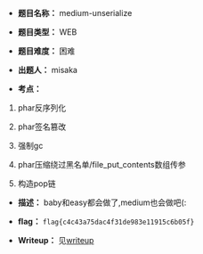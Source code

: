 * **题目名称：** medium-unserialize

* **题目类型：** WEB

* **题目难度：** 困难

* **出题人：** misaka

* **考点：**

1. phar反序列化

2. phar签名篡改

3. 强制gc

4. phar压缩绕过黑名单/file_put_contents数组传参

5. 构造pop链

* **描述：** baby和easy都会做了,medium也会做吧(:

* **flag：** `flag{c4c43a75dac4f31de983e11915c6b05f}`

* **Writeup：** 见[writeup](writeup)

